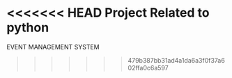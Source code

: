 <<<<<<< HEAD
Project Related to python
=======
EVENT MANAGEMENT SYSTEM
>>>>>>> 479b387bb31ad4a1da6a3f0f37a602ffa0c6a597
